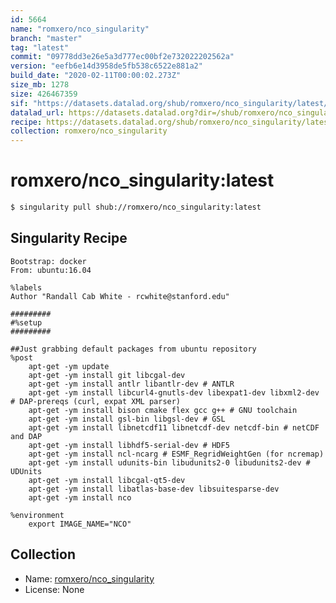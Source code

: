 ```yaml
---
id: 5664
name: "romxero/nco_singularity"
branch: "master"
tag: "latest"
commit: "09778dd3e26e5a3d777ec00bf2e732022202562a"
version: "eefb6e14d3958de5fb538c6522e881a2"
build_date: "2020-02-11T00:00:02.273Z"
size_mb: 1278
size: 426467359
sif: "https://datasets.datalad.org/shub/romxero/nco_singularity/latest/2020-02-11-09778dd3-eefb6e14/eefb6e14d3958de5fb538c6522e881a2.simg"
datalad_url: https://datasets.datalad.org?dir=/shub/romxero/nco_singularity/latest/2020-02-11-09778dd3-eefb6e14/
recipe: https://datasets.datalad.org/shub/romxero/nco_singularity/latest/2020-02-11-09778dd3-eefb6e14/Singularity
collection: romxero/nco_singularity
---
```


# romxero/nco_singularity:latest

```bash
$ singularity pull shub://romxero/nco_singularity:latest
```

## Singularity Recipe

```singularity
Bootstrap: docker
From: ubuntu:16.04

%labels
Author "Randall Cab White - rcwhite@stanford.edu"

#########
#%setup
#########

##Just grabbing default packages from ubuntu repository
%post
	apt-get -ym update
	apt-get -ym install git libcgal-dev
    apt-get -ym install antlr libantlr-dev # ANTLR
    apt-get -ym install libcurl4-gnutls-dev libexpat1-dev libxml2-dev # DAP-prereqs (curl, expat XML parser)
    apt-get -ym install bison cmake flex gcc g++ # GNU toolchain
    apt-get -ym install gsl-bin libgsl-dev # GSL
    apt-get -ym install libnetcdf11 libnetcdf-dev netcdf-bin # netCDF and DAP
    apt-get -ym install libhdf5-serial-dev # HDF5
    apt-get -ym install ncl-ncarg # ESMF_RegridWeightGen (for ncremap)
    apt-get -ym install udunits-bin libudunits2-0 libudunits2-dev # UDUnits
    apt-get -ym install libcgal-qt5-dev
    apt-get -ym install libatlas-base-dev libsuitesparse-dev
    apt-get -ym install nco

%environment
	export IMAGE_NAME="NCO"
```

## Collection

 - Name: [romxero/nco_singularity](https://github.com/romxero/nco_singularity)
 - License: None

